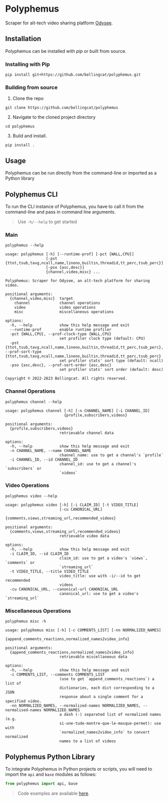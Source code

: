 # Polyphemus

Scraper for alt-tech video sharing platform [Odysee](https://odysee.com/).

## Installation

Polyphemus can be installed with *pip* or built from source.

### Installing with Pip

```commandline
pip install git+https://github.com/bellingcat/polyphemus.git
```

### Building from source

1. Clone the repo

```commandline
git clone https://github.com/bellingcat/polyphemus
```

2. Navigate to the cloned project directory

```commandline
cd polyphemus
```

3. Build and install.

```commandline
pip install .
```

## Usage

Polyphemus can be run directly from the command-line or imported as a Python library

## Polyphemus CLI

To run the CLI instance of Polyphemus, you have to call it from the command-line and pass in command line arguments.
> Use `-h/--help` to get started

### Main

```commandline
polyphemus --help
```

```commandline
usage: polyphemus [-h] [--runtime-prof] [-pct {WALL,CPU}]
                  [-pst {ttot,tsub,tavg,ncall,name,lineno,builtin,threadid,tt_perc,tsub_perc}]
                  [-pso {asc,desc}]
                  {channel,video,misc} ...

Polyphemus: Scraper for Odysee, an alt-tech platform for sharing video.

positional arguments:
  {channel,video,misc}  target
    channel             channel operations
    video               video operations
    misc                miscellaneous operations

options:
  -h, --help            show this help message and exit
  --runtime-prof        enable runtime profiler
  -pct {WALL,CPU}, --prof-clock-type {WALL,CPU}
                        set profiler clock type (default: CPU)
  -pst {ttot,tsub,tavg,ncall,name,lineno,builtin,threadid,tt_perc,tsub_perc}, --prof-sort-type {ttot,tsub,tavg,ncall,name,lineno,builtin,threadid,tt_perc,tsub_perc}
                        set profiler stats' sort type (default: ncall)
  -pso {asc,desc}, --prof-sort-order {asc,desc}
                        set profiler stats' sort order (default: desc)

Copyright © 2022-2023 Bellingcat. All rights reserved.
```

### Channel Operations

```commandline
polyphemus channel --help
```

```commandline
usage: polyphemus channel [-h] [-n CHANNEL_NAME] [-i CHANNEL_ID]
                          {profile,subscribers,videos}

positional arguments:
  {profile,subscribers,videos}
                        retrievable channel data

options:
  -h, --help            show this help message and exit
  -n CHANNEL_NAME, --name CHANNEL_NAME
                        channel_name: use to get a channel's `profile`
  -i CHANNEL_ID, --id CHANNEL_ID
                        channel_id: use to get a channel's `subscribers` or
                        `videos`
```

### Video Operations

```commandline
polyphemus video --help
```

```commandline
usage: polyphemus video [-h] [-i CLAIM_ID] [-t VIDEO_TITLE]
                        [-cu CANONICAL_URL]
                        {comments,views,streaming_url,recommended_videos}

positional arguments:
  {comments,views,streaming_url,recommended_videos}
                        retrievable video data

options:
  -h, --help            show this help message and exit
  -i CLAIM_ID, --id CLAIM_ID
                        claim_id: use to get a video's `views`, `comments` or
                        `streaming_url`
  -t VIDEO_TITLE, --title VIDEO_TITLE
                        video_title: use with -i/--id to get recommended
                        videos
  -cu CANONICAL_URL, --canonical-url CANONICAL_URL
                        canonical_url: use to get a video's `streaming_url`
```

### Miscellaneous Operations

```commandline
polyphemus misc -h
```

```commandline
usage: polyphemus misc [-h] [-c COMMENTS_LIST] [-nn NORMALIZED_NAMES]
                       {append_comments_reactions,normalized_names2video_info}

positional arguments:
  {append_comments_reactions,normalized_names2video_info}
                        retrievable miscellaneous data

options:
  -h, --help            show this help message and exit
  -c COMMENTS_LIST, --comments COMMENTS_LIST
                        (use to get `append_comments_reactions`) a list of
                        dictionaries, each dict corresponding to a JSON
                        response about a single comment for a specified video.
  -nn NORMALIZED_NAMES, --normalized-names NORMALIZED_NAMES, --normalised-names NORMALIZED_NAMES
                        a dash (-) separated list of normalized names (e.g.
                        si-une-tude-montre-que-le-masque-permet): use with
                        `normalized_names2video_info` to convert normalized
                        names to a list of videos
```

## Polyphemus Python Library

To integrate Polyphemus in Python projects or scripts, you will need to import the `api` and `base` modules as follows:

```python
from polyphemus import api, base
```

> Code examples are available [here](examples).
